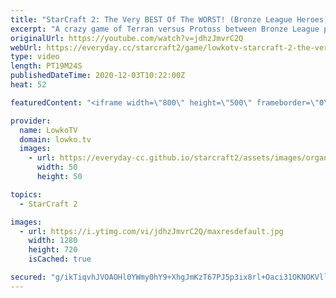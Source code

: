 ```yaml
---
title: "StarCraft 2: The Very BEST Of The WORST! (Bronze League Heroes)"
excerpt: "A crazy game of Terran versus Protoss between Bronze League players in StarCraft 2. In this match we see some crazy strategies coming into play.  Become a YouTube member: https://lowko.tv/join Support my work on Patreon: http://www.patreon.com/lowkotv  My second channel: http://lowko.tv/morelowko Lowko"
originalUrl: https://youtube.com/watch?v=jdhzJmvrC2Q
webUrl: https://everyday.cc/starcraft2/game/lowkotv-starcraft-2-the-very-best-of-the-worst-bronze-league-heroes/
type: video
length: PT19M24S
publishedDateTime: 2020-12-03T10:22:00Z
heat: 52

featuredContent: "<iframe width=\"800\" height=\"500\" frameborder=\"0\" src=\"https://www.youtube.com/embed/jdhzJmvrC2Q\" allow=\"accelerometer; autoplay; encrypted-media; gyroscope; picture-in-picture\" allowfullscreen></iframe>"

provider:
  name: LowkoTV
  domain: lowko.tv
  images:
    - url: https://everyday-cc.github.io/starcraft2/assets/images/organizations/lowko.tv-50x50.jpg
      width: 50
      height: 50

topics:
  - StarCraft 2

images:
  - url: https://i.ytimg.com/vi/jdhzJmvrC2Q/maxresdefault.jpg
    width: 1280
    height: 720
    isCached: true

secured: "g/ikTiqvhJVOAOHl0YWmy0hY9+XhgJmKzT67PJ5p3ix8rl+Oaci31OKNOKVllJPbf63vBQgFiqgYAJNrM/vIxXtS8pQA5gK5JctQk3pMBTRhPQlXVF7p5aZsBwl7x3dPvrr6Tg3E7NOTOwukAMtV4YVEQl9kDY4a9rktdyB5rCeF3538iap+/9VDzTj0mI+UHGvbKFIH7uF2PRnIo5L8J7P6SXxFIxB6kvJwdUDgS9iatzrmhpPoADLnUX0yRxW1lW/6UTeQ5wEmHbYAKRLPxGQ78bVjspWIRVTLDb3x42g6go0Hk1NY9uqTprDOai6Xre+pqh4f3Dj5o1G6dVUke6XLGp32TAAP3e9EdE7LbY2IdLfxzgrlxh6v/D77Kf3Xxj0r5e/D+KsGY8uX2H9MEMZMTp5iBUYqlSuMmctptHo=;jCafgPPGBuMi0ZVeTP7WQw=="
---
```


